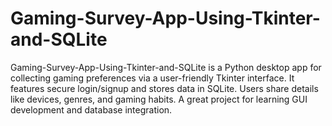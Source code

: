 # Gaming-Survey-App-Using-Tkinter-and-SQLite
Gaming-Survey-App-Using-Tkinter-and-SQLite is a Python desktop app for collecting gaming preferences via a user-friendly Tkinter interface. It features secure login/signup and stores data in SQLite. Users share details like devices, genres, and gaming habits. A great project for learning GUI development and database integration.
